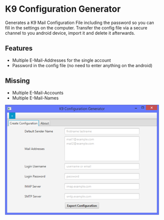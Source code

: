 # K9 Configuration Generator

Generates a K9 Mail Configuration File including the password so you can fill in the settings on the computer.
Transfer the config file via a secure channel to you android device, import it and delete it afterwards.

## Features
- Multiple E-Mail-Addresses for the single account
- Password in the config file (no need to enter anything on the android)

## Missing
- Multiple E-Mail-Accounts
- Multiple E-Mail-Names

![Screenshot](doc/screenshot.png)
